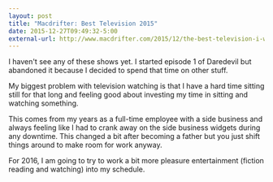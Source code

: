 ```yaml
---
layout: post
title: "Macdrifter: Best Television 2015"
date: 2015-12-27T09:49:32-5:00
external-url: http://www.macdrifter.com/2015/12/the-best-television-i-watched-in-2015.html
---
```


I haven't see any of these shows yet. I started episode 1 of Daredevil but abandoned it because I decided to spend that time on other stuff.

My biggest problem with television watching is that I have a hard time sitting still for that long and feeling good about investing my time in sitting and watching something. 

This comes from my years as a full-time employee with a side business and always feeling like I had to crank away on the side business widgets during any downtime. This changed a bit after becoming a father but you just shift things around to make room for work anyway. 

For 2016, I am going to try to work a bit more pleasure entertainment (fiction reading and watching) into my schedule. 